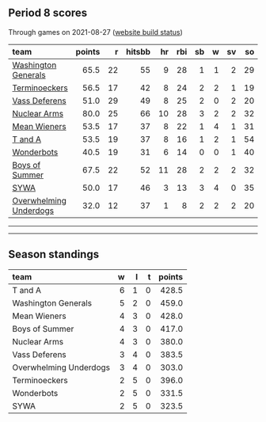 

## Period 8 scores

Through games on 2021-08-27 ([website build status](https://github.com/brian-bot/pl-site/actions))


|team                                              | points|  r| hitsbb| hr| rbi| sb|  w| sv| so|   era|  whip|
|:-------------------------------------------------|------:|--:|------:|--:|---:|--:|--:|--:|--:|-----:|-----:|
|[Washington Generals](./washingtongenerals)       |   65.5| 22|     55|  9|  28|  1|  1|  2| 29| 3.240| 1.040|
|[Terminoeckers](./terminoeckers)                  |   56.5| 17|     42|  8|  24|  2|  2|  1| 19| 2.204| 0.735|
|[Vass Deferens](./vassdeferens)                   |   51.0| 29|     49|  8|  25|  2|  0|  2| 20| 7.500| 1.333|
|[Nuclear Arms](./nucleararms)                     |   80.0| 25|     66| 10|  28|  3|  2|  2| 32| 3.208| 1.099|
|[Mean Wieners](./meanwieners)                     |   53.5| 17|     37|  8|  22|  1|  4|  1| 31| 2.856| 1.067|
|[T and A](./tanda)                                |   53.5| 19|     37|  8|  16|  1|  2|  1| 54| 2.877| 1.205|
|[Wonderbots](./wonderbots)                        |   40.5| 19|     31|  6|  14|  0|  0|  1| 40| 4.629| 0.971|
|[Boys of Summer](./boysofsummer)                  |   67.5| 22|     52| 11|  28|  2|  2|  2| 32| 5.538| 1.269|
|[SYWA](./sywa)                                    |   50.0| 17|     46|  3|  13|  3|  4|  0| 35| 3.560| 1.220|
|[Overwhelming Underdogs](./overwhelmingunderdogs) |   32.0| 12|     37|  1|   8|  2|  2|  2| 20| 7.071| 1.571|

* * *
* * *

## Season standings


|team                   |  w|  l|  t| points|
|:----------------------|--:|--:|--:|------:|
|T and A                |  6|  1|  0|  428.5|
|Washington Generals    |  5|  2|  0|  459.0|
|Mean Wieners           |  4|  3|  0|  428.0|
|Boys of Summer         |  4|  3|  0|  417.0|
|Nuclear Arms           |  4|  3|  0|  380.0|
|Vass Deferens          |  3|  4|  0|  383.5|
|Overwhelming Underdogs |  3|  4|  0|  303.0|
|Terminoeckers          |  2|  5|  0|  396.0|
|Wonderbots             |  2|  5|  0|  331.5|
|SYWA                   |  2|  5|  0|  323.5|


